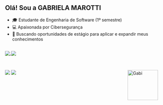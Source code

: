 ## Olá! Sou a GABRIELA MAROTTI

- 🎓 Estudante de Engenharia de Software (1º semestre)
- 💻 Apaixonada por Cibersegurança
- 🎯 Buscando oportunidades de estágio para aplicar e expandir meus conhecimentos

##

<div>
  <a href="https://github.com/gabiimarotti">
  <img align="center" src="https://github-readme-stats.vercel.app/api?username=gabiimarotti&show_icons=true&theme=dracula"/>
  <img align="center" src="https://github-readme-stats.vercel.app/api/top-langs/?username=gabiimarotti&layout=pie&theme=dracula"/>
</div>

##

<div style="display: inline_block"><br>
  <img align="right" height="100cm" alt="Gabi"  src="https://s8.ezgif.com/tmp/ezgif-83531ee11f65ab.gif">
</div>

<div>
  <a href="https://www.instagram.com/gabiimarotti/" target="_blank"><img src="https://img.shields.io/badge/Instagram-%23E4405F.svg?style=for-the-badge&logo=Instagram&logoColor=white" target="_blank"></a>
  <a href="https://www.linkedin.com/in/gabriela-marotti-4a5468284/" target="_blank"><img src="https://img.shields.io/badge/linkedin-%230077B5.svg?style=for-the-badge&logo=linkedin&logoColor=white" target="_blank"></a>  
</div>
